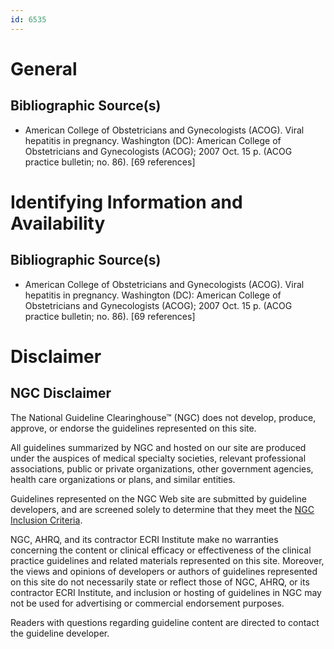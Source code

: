 ```yaml
---
id: 6535
---
```


# General

## Bibliographic Source(s)

- American College of Obstetricians and Gynecologists (ACOG). Viral hepatitis in pregnancy. Washington (DC): American College of Obstetricians and Gynecologists (ACOG); 2007 Oct. 15 p. (ACOG practice bulletin; no. 86). [69 references]

# Identifying Information and Availability

## Bibliographic Source(s)

- American College of Obstetricians and Gynecologists (ACOG). Viral hepatitis in pregnancy. Washington (DC): American College of Obstetricians and Gynecologists (ACOG); 2007 Oct. 15 p. (ACOG practice bulletin; no. 86). [69 references]

# Disclaimer

## NGC Disclaimer

The National Guideline Clearinghouse™ (NGC) does not develop, produce, approve, or endorse the guidelines represented on this site.

All guidelines summarized by NGC and hosted on our site are produced under the auspices of medical specialty societies, relevant professional associations, public or private organizations, other government agencies, health care organizations or plans, and similar entities.

Guidelines represented on the NGC Web site are submitted by guideline developers, and are screened solely to determine that they meet the [NGC Inclusion Criteria](/help-and-about/summaries/inclusion-criteria).

NGC, AHRQ, and its contractor ECRI Institute make no warranties concerning the content or clinical efficacy or effectiveness of the clinical practice guidelines and related materials represented on this site. Moreover, the views and opinions of developers or authors of guidelines represented on this site do not necessarily state or reflect those of NGC, AHRQ, or its contractor ECRI Institute, and inclusion or hosting of guidelines in NGC may not be used for advertising or commercial endorsement purposes.

Readers with questions regarding guideline content are directed to contact the guideline developer.

